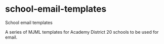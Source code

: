 # school-email-templates
School email templates

A series of MJML templates for Academy District 20 schools to be used for email.
